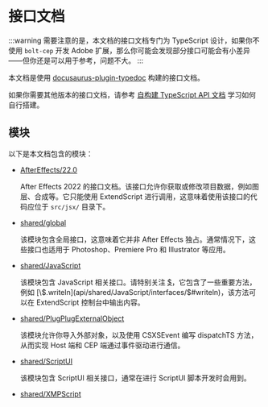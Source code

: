 # 接口文档

:::warning
需要注意的是，本文档的接口文档专门为 TypeScript 设计，如果你不使用 `bolt-cep` 开发 Adobe 扩展，那么你可能会发现部分接口可能会有小差异——但你还是可以用于参考，问题不大。
:::


本文档是使用 [docusaurus-plugin-typedoc](https://typedoc-plugin-markdown.org/plugins/docusaurus) 构建的接口文档。

如果你需要其他版本的接口文档，请参考 [自构建 TypeScript API 文档](./build-typescript-docs-tutorial) 学习如何自行搭建。

## 模块

以下是本文档包含的模块：

- [AfterEffects/22.0](AfterEffects/22.0/index.md)

  After Effects 2022 的接口文档。该接口允许你获取或修改项目数据，例如图层、合成等。它只能使用 ExtendScript 进行调用，这意味着使用该接口的代码应位于 `src/jsx/` 目录下。

- [shared/global](shared/global/index.md)

  该模块包含全局接口，这意味着它并非 After Effects 独占。通常情况下，这些接口也适用于 Photoshop、Premiere Pro 和 Illustrator 等应用。

- [shared/JavaScript](shared/JavaScript/index.md)

  该模块包含 JavaScript 相关接口。请特别关注 [\$](api/shared/JavaScript/interfaces/$)，它包含了一些重要方法，例如 [\$.writeln](api/shared/JavaScript/interfaces/$#writeln)，该方法可以在 ExtendScript 控制台中输出内容。

- [shared/PlugPlugExternalObject](shared/PlugPlugExternalObject/index.md)

  该模块允许你导入外部对象，以及使用 CSXSEvent 编写 dispatchTS 方法，从而实现 Host 端和 CEP 端通过事件驱动进行通信。

- [shared/ScriptUI](shared/ScriptUI/index.md)

  该模块包含 ScriptUI 相关接口，通常在进行 ScriptUI 脚本开发时会用到。

- [shared/XMPScript](shared/XMPScript/index.md)